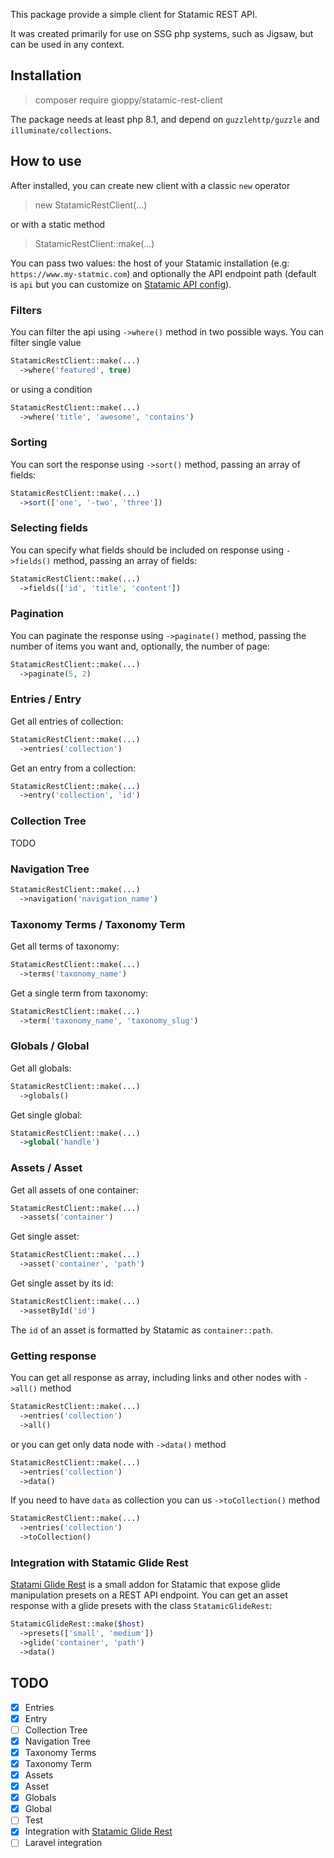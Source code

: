 This package provide a simple client for Statamic REST API.

It was created primarily for use on SSG php systems, such as Jigsaw, but can be used in any context.

## Installation
> composer require gioppy/statamic-rest-client

The package needs at least php 8.1, and depend on `guzzlehttp/guzzle` and `illuminate/collections`.

## How to use
After installed, you can create new client with a classic `new` operator
> new StatamicRestClient(...)

or with a static method
> StatamicRestClient::make(...)

You can pass two values: the host of your Statamic installation (e.g: `https://www.my-statmic.com`) and optionally the API endpoint path (default is `api` but you can customize on [Statamic API config](https://statamic.dev/rest-api#customizing-the-api-url)).

### Filters
You can filter the api using `->where()` method in two possible ways. You can filter single value
```php
StatamicRestClient::make(...)
  ->where('featured', true)
```
or using a condition
```php
StatamicRestClient::make(...)
  ->where('title', 'awesome', 'contains')
```
### Sorting
You can sort the response using `->sort()` method, passing an array of fields:
```php
StatamicRestClient::make(...)
  ->sort(['one', '-two', 'three'])
```
### Selecting fields
You can specify what fields should be included on response using `->fields()` method, passing an array of fields:
```php
StatamicRestClient::make(...)
  ->fields(['id', 'title', 'content'])
```
### Pagination
You can paginate the response using `->paginate()` method, passing the number of items you want and, optionally, the number of page:
```php
StatamicRestClient::make(...)
  ->paginate(5, 2)
```
### Entries / Entry
Get all entries of collection:
```php
StatamicRestClient::make(...)
  ->entries('collection')
```
Get an entry from a collection:
```php
StatamicRestClient::make(...)
  ->entry('collection', 'id')
```
### Collection Tree
TODO
### Navigation Tree
```php
StatamicRestClient::make(...)
  ->navigation('navigation_name')
```
### Taxonomy Terms / Taxonomy Term
Get all terms of taxonomy:
```php
StatamicRestClient::make(...)
  ->terms('taxonomy_name')
```
Get a single term from taxonomy:
```php
StatamicRestClient::make(...)
  ->term('taxonomy_name', 'taxonomy_slug')
```
### Globals / Global
Get all globals:
```php
StatamicRestClient::make(...)
  ->globals()
```
Get single global:
```php
StatamicRestClient::make(...)
  ->global('handle')
```
### Assets / Asset
Get all assets of one container:
```php
StatamicRestClient::make(...)
  ->assets('container')
```
Get single asset:
```php
StatamicRestClient::make(...)
  ->asset('container', 'path')
```
Get single asset by its id:
```php
StatamicRestClient::make(...)
  ->assetById('id')
```
The `id` of an asset is formatted by Statamic as `container::path`.
### Getting response
You can get all response as array, including links and other nodes with `->all()` method
```php
StatamicRestClient::make(...)
  ->entries('collection')
  ->all()
```
or you can get only data node with `->data()` method
```php
StatamicRestClient::make(...)
  ->entries('collection')
  ->data()
```
If you need to have `data` as collection you can us `->toCollection()` method
```php
StatamicRestClient::make(...)
  ->entries('collection')
  ->toCollection()
```
### Integration with Statamic Glide Rest
[Statami Glide Rest](https://github.com/gioppy/statamic-glide-rest) is a small addon for Statamic that expose glide manipulation presets on a REST API endpoint. You can get an asset response with a glide presets with the class `StatamicGlideRest`:
```php
StatamicGlideRest::make($host)
  ->presets(['small', 'medium'])
  ->glide('container', 'path')
  ->data()
```

## TODO
- [x] Entries
- [x] Entry
- [ ] Collection Tree
- [x] Navigation Tree
- [x] Taxonomy Terms
- [x] Taxonomy Term
- [x] Assets
- [x] Asset
- [x] Globals
- [x] Global
- [ ] Test
- [x] Integration with [Statamic Glide Rest](https://github.com/gioppy/statamic-glide-rest)
- [ ] Laravel integration